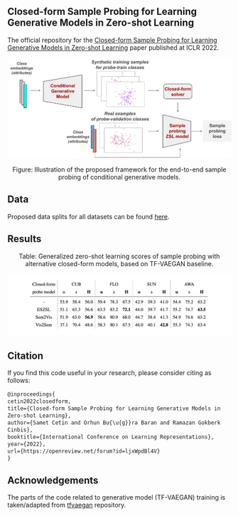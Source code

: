 ## Closed-form Sample Probing for Learning Generative Models in Zero-shot Learning

The official repository for the [Closed-form Sample Probing for Learning Generative Models in Zero-shot Learning](https://openreview.net/forum?id=ljxWpdBl4V) paper published at ICLR 2022.


<p align="center"> <img src = "images/meta-genzsl-intro.png" width="700"> </p>
<p align="center"> Figure: Illustration of the proposed framework for the end-to-end sample probing of conditional generative models. </p>


## Data
Proposed data splits for all datasets can be found [here](https://drive.google.com/drive/folders/16Xk1eFSWjQTtuQivTogMmvL3P6F_084u).

## Results

<p align="center"> Table: Generalized zero-shot learning scores of sample probing with alternative closed-form models, based on TF-VAEGAN baseline. </p>
<p align="center"> <img src = "images/sample-probing-with-alternative-closed-form-models.png" width="800"> </p>

## Citation
If you find this code useful in your research, please consider citing as follows:
```
@inproceedings{
cetin2022closedform,
title={Closed-form Sample Probing for Learning Generative Models in Zero-shot Learning},
author={Samet Cetin and Orhun Bu{\u{g}}ra Baran and Ramazan Gokberk Cinbis},
booktitle={International Conference on Learning Representations},
year={2022},
url={https://openreview.net/forum?id=ljxWpdBl4V}
}
```
## Acknowledgements
The parts of the code related to generative model (TF-VAEGAN) training is taken/adapted from [tfvaegan](https://github.com/akshitac8/tfvaegan) repository.
